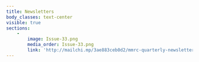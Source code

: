 ```yaml
---
title: Newsletters
body_classes: text-center
visible: true
sections:
    -
        image: Issue-33.png
        media_order: Issue-33.png
        link: 'http://mailchi.mp/3ae883ceb0d2/mmrc-quarterly-newsletter-issue-33'
---
```


